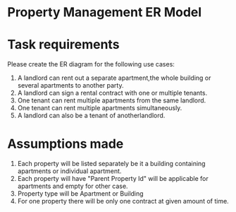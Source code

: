 # Property Management ER Model

# Task requirements
Please create the ER diagram for the following use cases:
1. A landlord can rent out a separate apartment,the whole building or several apartments to another
party.
2. A landlord can sign a rental contract with one or multiple tenants.
3. One tenant can rent multiple apartments from the same landlord.
4. One tenant can rent multiple apartments simultaneously.
5. A landlord can also be a tenant of anotherlandlord.

# Assumptions made
1. Each property will be listed separately be it a building containing apartments or individual apartment.
2. Each property will have "Parent Property Id" will be applicable for apartments and empty for other case.
3. Property type will be Apartment or Building
4. For one property there will be only one contract at given amount of time.
